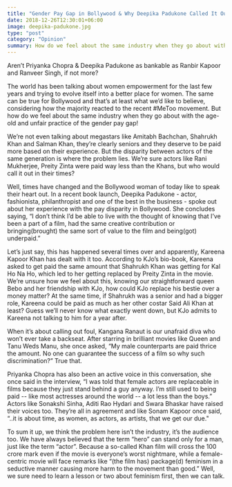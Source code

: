 ```yaml
---
title: "Gender Pay Gap in Bollywood & Why Deepika Padukone Called It Out"
date: 2018-12-26T12:30:01+06:00
image: deepika-padukone.jpg
type: "post"
category: "Opinion"
summary: How do we feel about the same industry when they go about with the age-old and unfair practice of the gender pay gap! Well, times have changed and the Bollywood woman of today like to speak their heart out. 
---
```


Aren’t Priyanka Chopra & Deepika Padukone as bankable as Ranbir Kapoor and Ranveer Singh, if not more?

The world has been talking about women empowerment for the last few years and trying to evolve itself into a better place for women. The same can be true for Bollywood and that’s at least what we’d like to believe, considering how the majority reacted to the recent #MeToo movement. But how do we feel about the same industry when they go about with the age-old and unfair practice of the gender pay gap!

We’re not even talking about megastars like Amitabh Bachchan, Shahrukh Khan and Salman Khan, they’re clearly seniors and they deserve to be paid more based on their experience. But the disparity between actors of the same generation is where the problem lies. We’re sure actors like Rani Mukherjee, Preity Zinta were paid way less than the Khans, but who would call it out in their times?

Well, times have changed and the Bollywood woman of today like to speak their heart out. In a recent book launch, Deepika Padukone - actor, fashionista, philanthropist and one of the best in the business - spoke out about her experience with the pay disparity in Bollywood.
She concludes saying, “I don’t think I’d be able to live with the thought of knowing that I’ve been a part of a film, had the same creative contribution or bringing(brought) the same sort of value to the film and being(got) underpaid.”

Let’s just say, this has happened several times over and apparently, Kareena Kapoor Khan has dealt with it too. According to KJo’s bio-book, Kareena asked to get paid the same amount that Shahrukh Khan was getting for Kal Ho Na Ho, which led to her getting replaced by Preity Zinta in the movie. We’re unsure how we feel about this, knowing our straightforward queen Bebo and her friendship with KJo, how could KJo replace his bestie over a money matter? At the same time, if Shahrukh was a senior and had a bigger role, Kareena could be paid as much as her other costar Said Ali Khan at least? Guess we’ll never know what exactly went down, but KJo admits to Kareena not talking to him for a year after.

When it’s about calling out foul, Kangana Ranaut is our unafraid diva who won’t ever take a backseat. After starring in brilliant movies like Queen and Tanu Weds Manu, she once asked,  “My male counterparts are paid thrice the amount. No one can guarantee the success of a film so why such discrimination?” True that.

Priyanka Chopra has also been an active voice in this conversation, she once said in the interview, “I was told that female actors are replaceable in films because they just stand behind a guy anyway. I’m still used to being paid -- like most actresses around the world -- a lot less than the boys.” Actors like Sonakshi Sinha, Aditi Rao Hydari and Swara Bhaskar have raised their voices too. They’re all in agreement and like Sonam Kapoor once said, “..it is about time, as women, as actors, as artists, that we get our due."

To sum it up, we think the problem here isn’t the industry, it’s the audience too. We have always believed that the term “hero” can stand only for a man, just like the term “actor”. Because a so-called Khan film will cross the 100 crore mark even if the movie is everyone’s worst nightmare, while a female-centric movie will face remarks like “(the film has) package(d) feminism in a seductive manner causing more harm to the movement than good.” Well, we sure need to learn a lesson or two about feminism first, then we can talk.
